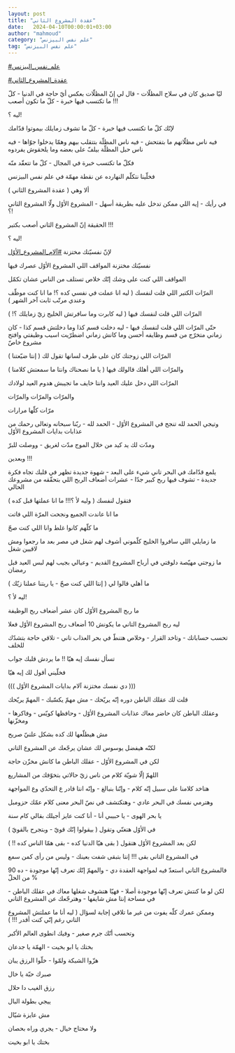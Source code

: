 ```yaml
---
layout: post
title: "عقدة المشروع الثاني"
date:   2024-04-10T00:00:01+03:00
author: "mahmoud"
category: "علم نفس البيزنس"
tag: "علم نفس البيزنس"
---
```



[<u>\#علم\_نفس\_البيزنس</u>](https://www.facebook.com/hashtag/%D8%B9%D9%84%D9%85_%D9%86%D9%81%D8%B3_%D8%A7%D9%84%D8%A8%D9%8A%D8%B2%D9%86%D8%B3?__eep__=6&__cft__%5b0%5d=AZUlqYHY9VB43JbqW5loNfmuUAmDFMRmsT-JXfOpb6auc0qYJ0ejo6w-X30FVv9xevYuaDLml0a5TfcjxnouQA-GhxoJLLuJsNh3LtKMHHL7XMOva6uAVWhde-TCS28sMVcYMgwyAohr53rLCUI2gX9WrRVrlg3lHbZdjrKdSM7Aq6wjXjyr2ndeG_kGGi-prHA&__tn__=*NK-R)




[<u>\#عقدة\_المشروع\_الثاني</u>](https://www.facebook.com/hashtag/%D8%B9%D9%82%D8%AF%D8%A9_%D8%A7%D9%84%D9%85%D8%B4%D8%B1%D9%88%D8%B9_%D8%A7%D9%84%D8%AB%D8%A7%D9%86%D9%8A?__eep__=6&__cft__%5b0%5d=AZUlqYHY9VB43JbqW5loNfmuUAmDFMRmsT-JXfOpb6auc0qYJ0ejo6w-X30FVv9xevYuaDLml0a5TfcjxnouQA-GhxoJLLuJsNh3LtKMHHL7XMOva6uAVWhde-TCS28sMVcYMgwyAohr53rLCUI2gX9WrRVrlg3lHbZdjrKdSM7Aq6wjXjyr2ndeG_kGGi-prHA&__tn__=*NK-R)




ليّا صديق كان في سلاح المظلّات - قال لي إنّ المظلّات بعكس أيّ
حاجة في الدنيا - كلّ ما تكتسب فيها خبرة - كلّ ما تكون أصعب !!!

ليه ؟!

لإنّك كلّ ما تكتسب فيها خبرة - كلّ ما تشوف زمايلك بيموتوا
قدّامك

فيه ناس مظلّاتهم ما بتفتحش - فيه ناس المظلّة بتتقلب بيهم
وهمّا يدخلوا جوّاها - فيه ناس حبل المظلّة بيلفّ على بعضه وما يلحقوش
يفردوه

فكلّ ما تكتسب خبرة في المجال - كلّ ما تتعقّد منّه




فخلّينا نتكلّم النهارده عن نقطة مهمّة في علم نفس
البيزنس

ألا وهي ( عقدة المشروع الثاني )




في رأيك - إيه اللي ممكن تدخل عليه بطريقة أسهل - المشروع
الأوّل ولّا المشروع الثاني ؟!

الحقيقة إنّ المشروع الثاني أصعب بكتير !!!

ليه ؟!

لإنّ نفسيّتك مختزنة
[<u>\#آلام\_المشروع\_الأوّل</u>](https://www.facebook.com/hashtag/%D8%A2%D9%84%D8%A7%D9%85_%D8%A7%D9%84%D9%85%D8%B4%D8%B1%D9%88%D8%B9_%D8%A7%D9%84%D8%A3%D9%88%D9%91%D9%84?__eep__=6&__cft__%5b0%5d=AZUlqYHY9VB43JbqW5loNfmuUAmDFMRmsT-JXfOpb6auc0qYJ0ejo6w-X30FVv9xevYuaDLml0a5TfcjxnouQA-GhxoJLLuJsNh3LtKMHHL7XMOva6uAVWhde-TCS28sMVcYMgwyAohr53rLCUI2gX9WrRVrlg3lHbZdjrKdSM7Aq6wjXjyr2ndeG_kGGi-prHA&__tn__=*NK-R)




نفسيّتك مختزنة المواقف اللي المشروع الأوّل عصرك
فيها

المواقف اللي كنت على وشك إنّك خلاص تستلف من الناس عشان
تكمّل

المرّات الكتير اللي قلت لنفسك ( ليه انا عملت في نفسي كده
؟! ما انا كنت موظّف وعندي مرتّب ثابت آخر الشهر )

المرّات اللي قلت لنفسك فيها ( ليه كابرت وما سافرتش الخليج
زيّ زمايلك ؟! )

حتّى المرّات اللي قلت لنفسك فيها - ليه دخلت قسم كذا وما
دخلتش قسم كذا - كان زماني متخرّج من قسم وظايفه أحسن وما كانش زماني اضطرّيت
اسيب وظيفتي وافتح مشروع خاصّ

المرّات اللي زوجتك كان على طرف لسانها تقول لك ( إنتا
ضيّعتنا )

والمرّات اللي أهلك قالولك فيها ( يا ما نصحناك وانتا ما
سمعتش كلامنا )

المرّات اللي دخل عليك العيد وانتا خايف ما تجيبش هدوم
العيد لولادك

والمرّات والمرّات والمرّات

مرّات كلّها مرارات




وتيجي الحمد لله تنجح في المشروع الأوّل - الحمد لله - ربّنا
سبحانه وتعالى رحمك من عذابات بدايات المشروع الأوّل

ومدّت لك يد كيد من خلال الموج مدّت لغريق - ووصلت
للبرّ




وبعدين !!!

يلمع قدّامك في البحر تاني شيء على البعد - شهوة جديدة تظهر
في قلبك تجاه فكرة جديدة - تشوف فيها ربح كبير جدّا - عشرات أضعاف الربح
اللي بتحقّقه من مشروعك الحالي

فتقول لنفسك ( وليه لأ ؟!!! ما انا عملتها قبل كده
)




ما انا عاندت الجميع ونجحت المرّة اللي فاتت

ما كلّهم كانوا غلط وانا اللي كنت صحّ

ما زمايلي اللي سافروا الخليج كلّموني أشوف لهم شغل في مصر
بعد ما رجعوا ومش لاقيين شغل

ما زوجتي مهيّصة دلوقتي في أرباح المشروع القديم - وعيالي
بجيب لهم لبس العيد قبل رمضان

ما أهلي قالوا لي ( إنتا اللي كنت صحّ - يا ريتنا عملنا
زيّك )




ليه لأ ؟!

ما ربح المشروع الأوّل كان عشر أضعاف ربح الوظيفة

ليه ربح المشروع التاني ما يكونش 10 أضعاف ربح المشروع
الأوّل فعلا




تحسب حساباتك - وتاخد القرار - وخلاص هتنطّ في بحر العذاب
تاني - تلاقي حاجة بتشدّك للخلف

تسأل نفسك إيه هيّا !! ما يردش قلبك جواب




فخلّيني أقول لك إيه هيّا

((( دي نفسك مختزنة آلام بدايات المشروع الأوّل )))




قلت لك عقلك الباطن دوره إنّه يريّحك - مش مهمّ يكسّبك - المهمّ
يريّحك




وعقلك الباطن كان حاضر معاك عذابات المشروع الأوّل -
وحافظها كويّس - وفاكرها - ومخزّنها

مش هيطلّعها لك كده بشكل علنيّ صريح

لكنّه هيفضل يوسوس لك عشان يرجّعك عن المشروع التاني




لكن في المشروع الأوّل - عقلك الباطن ما كانش مخزّن
حاجة

اللهمّ إلّا شويّة كلام من ناس زيّ حالاتي بتخوّفك من
المشاريع

هتاخد كلامنا على سبيل إنّه كلام - وإنّنا بنبالغ - وإنّه
انتا قادر ع التحدّي وع المواجهة

وهترمي نفسك في البحر عادي - وهتكتشف في نصّ البحر معنى
كلام عمّك حزومبل

يا بحر الهوى - يا حبيبي أنا - أنا كنت عايز أجيلك بقالي
كام سنة




في الأوّل هتغنّي وتقول ( بيقولوا إنّك قويّ - وبتجرح
بالقويّ )

لكن بعد المشروع الأوّل هتقول ( بقى هيّا الدنيا كده - بقى
همّا الناس كده !! )

في المشروع التاني بقى !!! إنتا بتبقى شفت بعينك - وليس من
رأى كمن سمع




فالمشروع التاني استعدّ فيه لمواجهة العقدة دي - والمهمّ إنّك
تعرف إنّها موجودة - ده 90 % من الحلّ

لكن لو ما كنتش تعرف إنّها موجودة أصلا - فهيّا هتشوف شغلها
معاك في عقلك الباطن - في مساحة إنتا مش شايفها - وهترجّعك عن المشروع
التاني

وممكن عمرك كلّه يفوت من غير ما تلاقي إجابة لسؤال ( ليه
أنا ما عملتش المشروع التاني رغم إنّي كنت أقدر !!! )

وتحسب أنّك جرم صغير - وفيك انطوى العالم الأكبر




بختك يا ابو بخيت - الهمّة يا جدعان

هزّوا الشبكة ولمّوا - خلّوا الرزق يبان




صبرك حبّة يا خال

رزق الغيب دا حلال

ييجي بطولة البال

مش عايزة شيّال

ولا محتاج خيال - يجري وراه بحصان

بختك يا ابو بخيت
